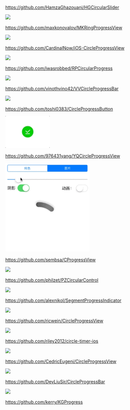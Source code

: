 https://github.com/HamzaGhazouani/HGCircularSlider

![](https://github.com/HamzaGhazouani/HGCircularSlider/raw/master/Screenshots/Player.gif)

https://github.com/maxkonovalov/MKRingProgressView

![](https://github.com/maxkonovalov/MKRingProgressView/raw/master/MKRingProgressView.png)

https://github.com/CardinalNow/iOS-CircleProgressView

![](https://raw.githubusercontent.com/CardinalNow/iOS-CircleProgressView/master/ScreenShots/ss_01.png)

https://github.com/iwasrobbed/RPCircularProgress

![](https://github.com/iwasrobbed/RPCircularProgress/raw/master/ohhai.gif)

https://github.com/vinothvino42/VVCircleProgressBar

![](https://github.com/vinothvino42/VVCircleProgressBar/raw/master/Preview/VVCircleProgressBar1.png)

https://github.com/toshi0383/CircleProgressButton

![](https://github.com/toshi0383/assets/raw/master/CircleProgressButton/circle-progress-button.gif)

https://github.com/976431yang/YQCircleProgressView

![](https://github.com/976431yang/YQCircleProgressView/raw/master/DEMO/ScreenShot/2018-08-29%2020_18_50.gif)

https://github.com/sembsa/CProgressView

![](https://camo.githubusercontent.com/21c98836e8b88b32a755f6a1dd9340a52b16576e/687474703a2f2f692e696d6775722e636f6d2f7779546c6457482e706e67)

https://github.com/philzet/PZCircularControl

![](https://github.com/philzet/PZCircularControl/raw/master/Resources/Example1.png)

https://github.com/alexnikol/SegmentProgressIndicator

![](https://camo.githubusercontent.com/18193db8916290e7f228574d3c0485922a90c7f7/687474703a2f2f616c6578616c6d6f7374656e67696e6565722e636f2e75612f77702d636f6e74656e742f75706c6f6164732f323032302f30362f53637265656e2d5265636f7264696e672d323032302d30362d31312d61742d312e676966)

https://github.com/ricwein/CircleProgressView

![](https://github.com/ricwein/CircleProgressView/raw/master/images/old/downloading.png)

https://github.com/riley2012/circle-timer-ios

![](https://github.com/riley2012/circle-timer-ios/raw/master/CircleTimer/Timer.gif)

https://github.com/CedricEugeni/CircleProgressView

![](https://camo.githubusercontent.com/b5c876d49a141db0fd5930d7cfeb74ea7000edb4/68747470733a2f2f696d6167652e6962622e636f2f6535545a4f352f4170706c655f54565f31303830705f74765f4f535f31305f325f31345f573236305f322e706e67)

https://github.com/DevLiuSir/CircleProgressBar

![](https://github.com/DevLiuSir/CircleProgressBar/raw/master/Design/Showcase.gif)

https://github.com/kerry/KGProgress
